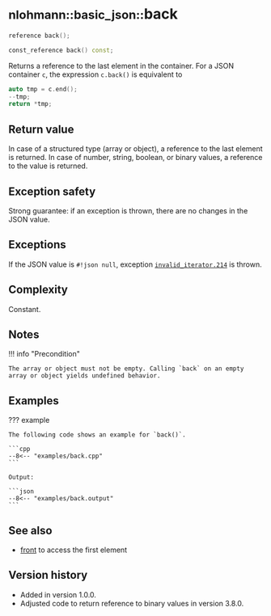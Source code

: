 # <small>nlohmann::basic_json::</small>back

```cpp
reference back();

const_reference back() const;
```

Returns a reference to the last element in the container. For a JSON container `c`, the expression `c.back()` is
equivalent to

```cpp
auto tmp = c.end();
--tmp;
return *tmp;
```

## Return value

In case of a structured type (array or object), a reference to the last element is returned. In case of number, string,
boolean, or binary values, a reference to the value is returned.

## Exception safety

Strong guarantee: if an exception is thrown, there are no changes in the JSON value.

## Exceptions

If the JSON value is `#!json null`, exception
[`invalid_iterator.214`](../../home/exceptions.md#jsonexceptioninvalid_iterator214) is thrown.

## Complexity

Constant.

## Notes

!!! info "Precondition"

    The array or object must not be empty. Calling `back` on an empty array or object yields undefined behavior.

## Examples

??? example

    The following code shows an example for `back()`.

    ```cpp
    --8<-- "examples/back.cpp"
    ```

    Output:

    ```json
    --8<-- "examples/back.output"
    ```

## See also

- [front](front.md) to access the first element

## Version history

- Added in version 1.0.0.
- Adjusted code to return reference to binary values in version 3.8.0.

